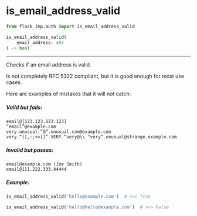 # is_email_address_valid

```python
from flask_imp.auth import is_email_address_valid
```

```python
is_email_address_valid(
    email_address: str
) -> bool
```

---

Checks if an email address is valid.

Is not completely RFC 5322 compliant, but it is good enough for most use cases.

Here are examples of mistakes that it will not catch:

##### Valid but fails:

```text
email@[123.123.123.123]
“email”@example.com
very.unusual.“@”.unusual.com@example.com
very.“(),:;<>[]”.VERY.“very@\\ "very”.unusual@strange.example.com
```

##### Invalid but passes:

```text
email@example.com (Joe Smith)
email@111.222.333.44444
```

##### Example:

```python
is_email_address_valid('hello@example.com')  # >>> True

is_email_address_valid('hello@hello@example.com')  # >>> False
```
